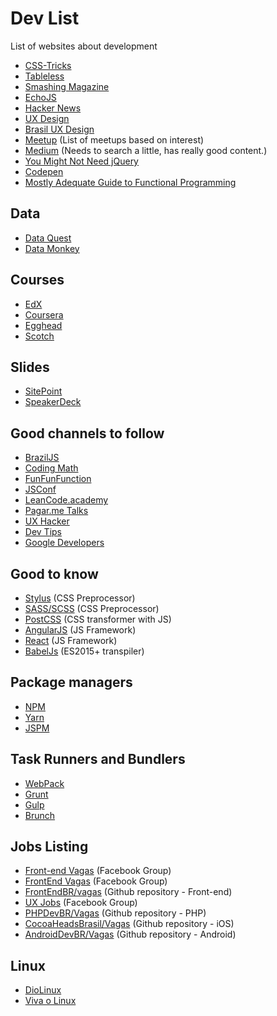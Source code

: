 # Dev List
List of websites about development

- [CSS-Tricks](http://css-tricks.com/)
- [Tableless](http://tableless.com.br/)
- [Smashing Magazine](http://www.smashingmagazine.com/)
- [EchoJS](http://www.echojs.com/)
- [Hacker News](http://news.ycombinator.com/)
- [UX Design](http://uxdesign.cc/)
- [Brasil UX Design](http://brasil.uxdesign.cc/)
- [Meetup](http://www.meetup.com/pt-BR/) (List of meetups based on interest)
- [Medium](http://medium.com/) (Needs to search a little, has really good content.)
- [You Might Not Need jQuery](http://youmightnotneedjquery.com/)
- [Codepen](http://codepen.io/)
- [Mostly Adequate Guide to Functional Programming](https://drboolean.gitbooks.io/mostly-adequate-guide/)

## Data

- [Data Quest](http://www.dataquest.io/)
- [Data Monkey](http://datamonkey.pro/)

## Courses

- [EdX](http://www.edx.org/)
- [Coursera](http://www.coursera.org/)
- [Egghead](http://egghead.io)
- [Scotch](https://school.scotch.io/courses)

## Slides

- [SitePoint](http://www.sitepoint.com/)
- [SpeakerDeck](http://speakerdeck.com/)

## Good channels to follow

- [BrazilJS](http://www.youtube.com/channel/UCnLdHOuue5i1O7TsH6oh07w)
- [Coding Math](http://www.youtube.com/channel/UCF6F8LdCSWlRwQm_hfA2bcQ)
- [FunFunFunction](http://www.youtube.com/channel/UCO1cgjhGzsSYb1rsB4bFe4Q)
- [JSConf](http://www.youtube.com/channel/UCzoVCacndDCfGDf41P-z0iA)
- [LeanCode.academy](http://www.youtube.com/channel/UCVTlvUkGslCV_h-nSAId8Sw)
- [Pagar.me Talks](http://www.youtube.com/channel/UCNhSCufrcOMeFvzEM7tt9Lw)
- [UX Hacker](http://www.youtube.com/channel/UCGtjpDt8O6Es9kJza7j4MXg)
- [Dev Tips](http://www.youtube.com/channel/UCyIe-61Y8C4_o-zZCtO4ETQ)
- [Google Developers](http://www.youtube.com/channel/UC_x5XG1OV2P6uZZ5FSM9Ttw)

## Good to know

- [Stylus](http://stylus-lang.com/) (CSS Preprocessor)
- [SASS/SCSS](http://sass-lang.com/) (CSS Preprocessor)
- [PostCSS](http://postcss.org/) (CSS transformer with JS)
- [AngularJS](http://angularjs.org/) (JS Framework)
- [React](http://facebook.github.io/react/) (JS Framework)
- [BabelJs](https://babeljs.io/) (ES2015+ transpiler)

## Package managers

- [NPM](https://www.npmjs.com/)
- [Yarn](https://yarnpkg.com/pt-BR/)
- [JSPM](http://jspm.io/)

## Task Runners and Bundlers

- [WebPack](http://webpack.github.io/)
- [Grunt](http://gruntjs.com/)
- [Gulp](http://gulpjs.com/)
- [Brunch](http://brunch.io/)

## Jobs Listing

- [Front-end Vagas](https://www.facebook.com/groups/213564108815633/) (Facebook Group)
- [FrontEnd Vagas](https://www.facebook.com/groups/frontendvagas/) (Facebook Group)
- [FrontEndBR/vagas](https://github.com/frontendbr/vagas/issues) (Github repository - Front-end)
- [UX Jobs](https://www.facebook.com/groups/uxjobs/) (Facebook Group)
- [PHPDevBR/Vagas](https://github.com/phpdevbr/vagas/issues) (Github repository - PHP)
- [CocoaHeadsBrasil/Vagas](https://github.com/CocoaHeadsBrasil/vagas/issues) (Github repository - iOS)
- [AndroidDevBR/Vagas](https://github.com/androiddevbr/vagas/issues) (Github repository - Android)

## Linux

- [DioLinux](http://www.diolinux.com.br/)
- [Viva o Linux](https://www.vivaolinux.com.br/)
